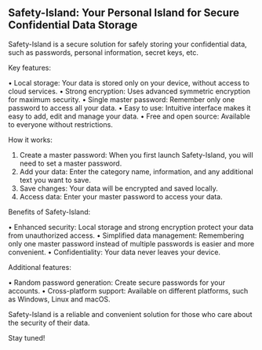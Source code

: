 ## Safety-Island: Your Personal Island for Secure Confidential Data Storage

Safety-Island is a secure solution for safely storing your confidential data, such as passwords, personal information, secret keys, etc.

Key features:

• Local storage: Your data is stored only on your device, without access to cloud services.
• Strong encryption: Uses advanced symmetric encryption for maximum security.
• Single master password: Remember only one password to access all your data.
• Easy to use: Intuitive interface makes it easy to add, edit and manage your data.
• Free and open source: Available to everyone without restrictions.

How it works:

1. Create a master password: When you first launch Safety-Island, you will need to set a master password.
2. Add your data: Enter the category name, information, and any additional text you want to save.
3. Save changes: Your data will be encrypted and saved locally.
4. Access data: Enter your master password to access your data.

Benefits of Safety-Island:

• Enhanced security: Local storage and strong encryption protect your data from unauthorized access.
• Simplified data management: Remembering only one master password instead of multiple passwords is easier and more convenient.
• Confidentiality: Your data never leaves your device.

Additional features:

• Random password generation: Create secure passwords for your accounts.
• Cross-platform support: Available on different platforms, such as Windows, Linux and macOS.

Safety-Island is a reliable and convenient solution for those who care about the security of their data.

Stay tuned!